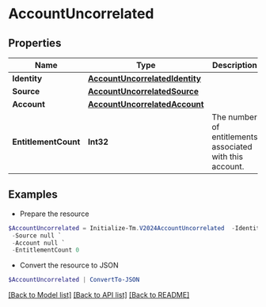 # AccountUncorrelated
## Properties

Name | Type | Description | Notes
------------ | ------------- | ------------- | -------------
**Identity** | [**AccountUncorrelatedIdentity**](AccountUncorrelatedIdentity.md) |  | 
**Source** | [**AccountUncorrelatedSource**](AccountUncorrelatedSource.md) |  | 
**Account** | [**AccountUncorrelatedAccount**](AccountUncorrelatedAccount.md) |  | 
**EntitlementCount** | **Int32** | The number of entitlements associated with this account. | [optional] 

## Examples

- Prepare the resource
```powershell
$AccountUncorrelated = Initialize-Tm.V2024AccountUncorrelated  -Identity null `
 -Source null `
 -Account null `
 -EntitlementCount 0
```

- Convert the resource to JSON
```powershell
$AccountUncorrelated | ConvertTo-JSON
```

[[Back to Model list]](../README.md#documentation-for-models) [[Back to API list]](../README.md#documentation-for-api-endpoints) [[Back to README]](../README.md)

